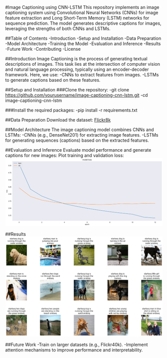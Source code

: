 #Image Captioning using CNN-LSTM
This repository implements an image captioning system using Convolutional Neural Networks (CNNs) for image feature extraction and Long Short-Term Memory (LSTM) networks for sequence prediction. The model generates descriptive captions for images, leveraging the strengths of both CNNs and LSTMs.

##Table of Contents
-Introduction
-Setup and Installation
-Data Preparation
-Model Architecture
-Training the Model
-Evaluation and Inference
-Results
-Future Work
-Contributing
-License

##Introduction
Image Captioning is the process of generating textual descriptions of images. This task lies at the intersection of computer vision and natural language processing, typically using an encoder-decoder framework. Here, we use:
  -CNNs to extract features from images.
  -LSTMs to generate captions based on these features.

##Setup and Installation
###Clone the repository:
  -git clone https://github.com/yourusername/image-captioning-cnn-lstm.git
  -cd image-captioning-cnn-lstm

###Install the required packages:
  -pip install -r requirements.txt

##Data Preparation
Download the dataset: [Flickr8k](https://www.kaggle.com/datasets/adityajn105/flickr8k/code)

##Model Architecture
The image captioning model combines CNNs and LSTMs:
  -CNNs (e.g., DenseNet201) for extracting image features.
  -LSTMs for generating sequences (captions) based on the extracted features.

##Evaluation and Inference
Evaluate model performance and generate captions for new images:
Plot training and validation loss:
![loss](loss.png)

##Results
![results](caption_predict.png)

##Future Work
  -Train on larger datasets (e.g., Flickr40k).
  -Implement attention mechanisms to improve performance and interpretability.
